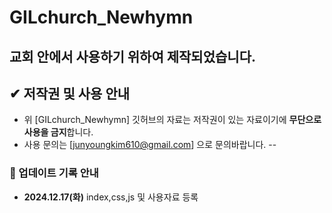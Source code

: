 # GILchurch_Newhymn
교회 안에서 사용하기 위하여 제작되었습니다.
--
## ✔ 저작권 및 사용 안내
- 위 [GILchurch_Newhymn] 깃허브의 자료는 저작권이 있는 자료이기에 **무단으로 사용을 금지**합니다.
- 사용 문의는 [junyoungkim610@gmail.com] 으로 문의바랍니다.
--
### 📖 업데이트 기록 안내
- **2024.12.17(화)** index,css,js 및 사용자료 등록
